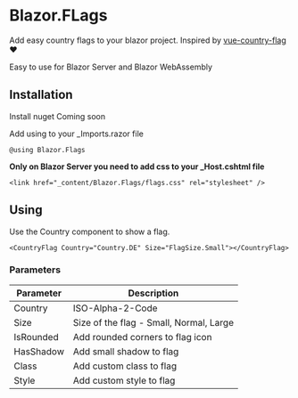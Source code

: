 # Blazor.FLags
Add easy country flags to your blazor project.
Inspired by [vue-country-flag](vue-country-flag) ❤️

Easy to use for Blazor Server and Blazor WebAssembly

## Installation

Install nuget
Coming soon

Add using to your _Imports.razor file
```
@using Blazor.Flags
```

**Only on Blazor Server you need to add css to your _Host.cshtml file**
```
<link href="_content/Blazor.Flags/flags.css" rel="stylesheet" />
```

## Using

Use the Country component to show a flag. 

```
<CountryFlag Country="Country.DE" Size="FlagSize.Small"></CountryFlag>
```

### Parameters

| Parameter | Description |
| ------ | ------ |
| Country | ISO-Alpha-2-Code |
| Size | Size of the flag - Small, Normal, Large  |
| IsRounded | Add rounded corners to flag icon |
| HasShadow | Add small shadow to flag |
| Class | Add custom class to flag |
| Style | Add custom style to flag |


[vue-country-flag]: <https://github.com/P3trur0/vue-country-flag>
  


